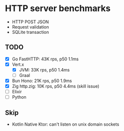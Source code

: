 # HTTP server benchmarks

- HTTP POST JSON
- Request validation
- SQLite transaction

## TODO

- [x] Go FastHTTP: 43K rps, p50 1.1ms
- [x] Vert.x
  - [x] JVM: 33K rps, p50 1.4ms
  - [ ] Graal
- [x] Bun Hono: 21K rps, p50 1.9ms
- [x] Zig http.zig: 10K rps, p50 4.4ms (skill issue)
- [ ] Elixir
- [ ] Python

## Skip

- Kotlin Native Ktor: can't listen on unix domain sockets
